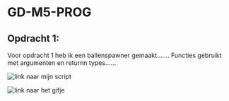 # GD-M5-PROG


## Opdracht 1:
Voor opdracht 1 heb ik een ballenspawner gemaakt....... Functies gebruikt met argumenten en returnn types......


![link naar mijn script](/My_project/Assets/Opdracht1.cs)

![link naar het gifje](/pathToGif/2025-10-0815-53-19-ezgif.com-video-to-gif-converter.gif)